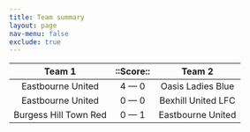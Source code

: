 ```yaml
---
title: Team summary
layout: page
nav-menu: false
exclude: true
---
```




|        Team 1         |  ::Score::  |       Team 2       |
|:---------------------:|:-----------:|:------------------:|
|   Eastbourne United   | 4 &mdash; 0 | Oasis Ladies Blue  |
|   Eastbourne United   | 0 &mdash; 0 | Bexhill United LFC |
| Burgess Hill Town Red | 0 &mdash; 1 | Eastbourne United  |

 <br /><br /><br />